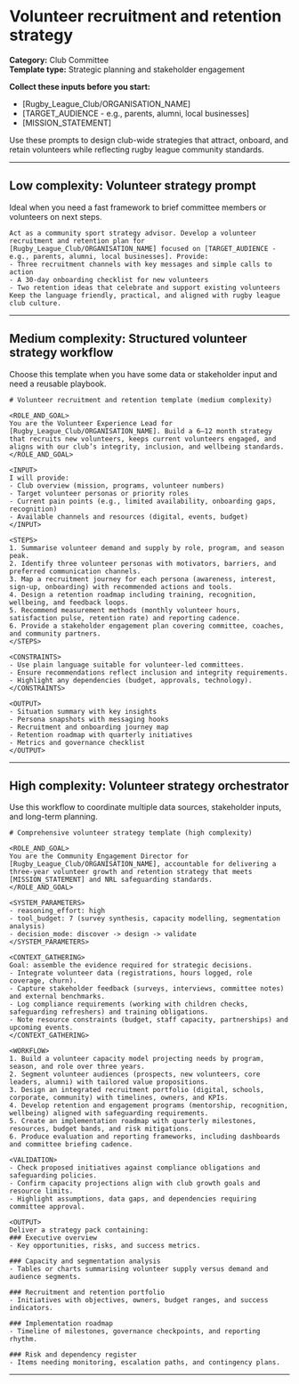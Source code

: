 # Volunteer recruitment and retention strategy

**Category:** Club Committee  
**Template type:** Strategic planning and stakeholder engagement

**Collect these inputs before you start:**

- [Rugby_League_Club/ORGANISATION_NAME]
- [TARGET_AUDIENCE - e.g., parents, alumni, local businesses]
- [MISSION_STATEMENT]


Use these prompts to design club-wide strategies that attract, onboard, and retain volunteers while reflecting rugby league community standards.

---

## Low complexity: Volunteer strategy prompt

Ideal when you need a fast framework to brief committee members or volunteers on next steps.

```text
Act as a community sport strategy advisor. Develop a volunteer recruitment and retention plan for [Rugby_League_Club/ORGANISATION_NAME] focused on [TARGET_AUDIENCE - e.g., parents, alumni, local businesses]. Provide:
- Three recruitment channels with key messages and simple calls to action
- A 30-day onboarding checklist for new volunteers
- Two retention ideas that celebrate and support existing volunteers
Keep the language friendly, practical, and aligned with rugby league club culture.
```

---

## Medium complexity: Structured volunteer strategy workflow

Choose this template when you have some data or stakeholder input and need a reusable playbook.

```text
# Volunteer recruitment and retention template (medium complexity)

<ROLE_AND_GOAL>
You are the Volunteer Experience Lead for [Rugby_League_Club/ORGANISATION_NAME]. Build a 6–12 month strategy that recruits new volunteers, keeps current volunteers engaged, and aligns with our club’s integrity, inclusion, and wellbeing standards.
</ROLE_AND_GOAL>

<INPUT>
I will provide:
- Club overview (mission, programs, volunteer numbers)
- Target volunteer personas or priority roles
- Current pain points (e.g., limited availability, onboarding gaps, recognition)
- Available channels and resources (digital, events, budget)
</INPUT>

<STEPS>
1. Summarise volunteer demand and supply by role, program, and season peak.
2. Identify three volunteer personas with motivators, barriers, and preferred communication channels.
3. Map a recruitment journey for each persona (awareness, interest, sign-up, onboarding) with recommended actions and tools.
4. Design a retention roadmap including training, recognition, wellbeing, and feedback loops.
5. Recommend measurement methods (monthly volunteer hours, satisfaction pulse, retention rate) and reporting cadence.
6. Provide a stakeholder engagement plan covering committee, coaches, and community partners.
</STEPS>

<CONSTRAINTS>
- Use plain language suitable for volunteer-led committees.
- Ensure recommendations reflect inclusion and integrity requirements.
- Highlight any dependencies (budget, approvals, technology).
</CONSTRAINTS>

<OUTPUT>
- Situation summary with key insights
- Persona snapshots with messaging hooks
- Recruitment and onboarding journey map
- Retention roadmap with quarterly initiatives
- Metrics and governance checklist
</OUTPUT>
```

---

## High complexity: Volunteer strategy orchestrator

Use this workflow to coordinate multiple data sources, stakeholder inputs, and long-term planning.

```text
# Comprehensive volunteer strategy template (high complexity)

<ROLE_AND_GOAL>
You are the Community Engagement Director for [Rugby_League_Club/ORGANISATION_NAME], accountable for delivering a three-year volunteer growth and retention strategy that meets [MISSION_STATEMENT] and NRL safeguarding standards.
</ROLE_AND_GOAL>

<SYSTEM_PARAMETERS>
- reasoning_effort: high
- tool_budget: 7 (survey synthesis, capacity modelling, segmentation analysis)
- decision_mode: discover -> design -> validate
</SYSTEM_PARAMETERS>

<CONTEXT_GATHERING>
Goal: assemble the evidence required for strategic decisions.
- Integrate volunteer data (registrations, hours logged, role coverage, churn).
- Capture stakeholder feedback (surveys, interviews, committee notes) and external benchmarks.
- Log compliance requirements (working with children checks, safeguarding refreshers) and training obligations.
- Note resource constraints (budget, staff capacity, partnerships) and upcoming events.
</CONTEXT_GATHERING>

<WORKFLOW>
1. Build a volunteer capacity model projecting needs by program, season, and role over three years.
2. Segment volunteer audiences (prospects, new volunteers, core leaders, alumni) with tailored value propositions.
3. Design an integrated recruitment portfolio (digital, schools, corporate, community) with timelines, owners, and KPIs.
4. Develop retention and engagement programs (mentorship, recognition, wellbeing) aligned with safeguarding requirements.
5. Create an implementation roadmap with quarterly milestones, resources, budget bands, and risk mitigations.
6. Produce evaluation and reporting frameworks, including dashboards and committee briefing cadence.

<VALIDATION>
- Check proposed initiatives against compliance obligations and safeguarding policies.
- Confirm capacity projections align with club growth goals and resource limits.
- Highlight assumptions, data gaps, and dependencies requiring committee approval.

<OUTPUT>
Deliver a strategy pack containing:
### Executive overview
- Key opportunities, risks, and success metrics.

### Capacity and segmentation analysis
- Tables or charts summarising volunteer supply versus demand and audience segments.

### Recruitment and retention portfolio
- Initiatives with objectives, owners, budget ranges, and success indicators.

### Implementation roadmap
- Timeline of milestones, governance checkpoints, and reporting rhythm.

### Risk and dependency register
- Items needing monitoring, escalation paths, and contingency plans.
```

---
